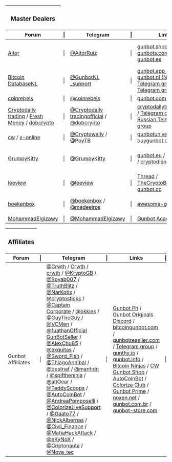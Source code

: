 <table>
<thead>
<tr class="header">
<th><h3>Master Dealers</h3></th>
</tr>
</thead>
<thead>
<tr class="header">
<th><b>Forum</b></th>
<th>|</th>
<th><b>Telegram</b></th>
<th>|</th>
<th><b>Links</b></th>
<th>|</th>
<th><b>Languages</b></th>
</tr>
</thead>
<tbody>

<tr>
<td><a href="https://gunthy.org/forum/index.php?action=profile;u=1494">Aitor</a></td>
<td>|</td>
<td><a href="https://telegram.me/AitorRuiz">@AitorRuiz</a></td>
<td>|</td>
<td><a href="https://gunbot.shop/">gunbot.shop</a> / <a href="https://www.gunbots.com/">gunbots.com</a> / <a href="https://gunbot.es/">gunbot.es</a></td>
<td>|</td>
<td>Español, English, Portuguese, Vietnamese</td>
</tr>

<tr>
<td><a href="https://gunthy.org/forum/index.php?action=profile;u=5263">Bitcoin<br>DatabaseNL</a></td>
<td>|</td>
<td><a href="https://telegram.me/GunbotNL_support">@GunbotNL<br>_support</a></td>
<td>|</td>
<td><a href="https://gunbot.app/">gunbot.app (EN)</a> / <a href="https://gunbot.nl">gunbot.nl (NL)</a> / <a href="https://t.me/GunbotNL_support">Telegram group (NL)</a> / <a href="https://t.me/gunbotappsupport">Telegram group (EN)</a></td>
<td>|</td>
<td>Dutch (Nederlands), English, German</td>
</tr>

<tr>
<td><a href="https://gunthy.org/forum/index.php?action=profile;u=4535">coinrebels</a></td>
<td>|</td>
<td><a href="https://telegram.me/coinrebels">@coinrebels</a></td>
<td>|</td>
<td><a href="http://www.gunbot.com/">gunbot.com</a></td>
<td>|</td>
<td>English</td>
</tr>

<tr>
<td><a href="https://gunthy.org/forum/index.php?action=profile;u=5369">Cryptodaily<br>trading</a> / <a href="https://gunthy.org/forum/index.php?action=profile;u=1814">Fresh Money</a> / <a href="https://gunthy.org/forum/index.php?action=profile;u=5">dobcrypto</a></td>
<td>|</td>
<td><a href="http://www.cryptodailytrading.com/">@Cryptodaily<br>tradingofficial</a> / <a href="https://telegram.me/dobcrypto">@dobcrypto</a></td>
<td>|</td>
<td><a href="http://www.cryptodailytrading.com/">cryptodailytrading.com</a> / <a href="https://t.me/joinchat/FnlTuQ4EbyEo9f2ZFrjK1w">Telegram group</a> / <a href="https://t.me/gunbot_ru">Russian Telegram group</a></td>
<td>|</td>
<td>French, English, Dutch, Russian</td>
</tr>



<tr>
<td><a href="https://gunthy.org/forum/index.php?action=profile;u=171">cw</a> / <a href="https://gunthy.org/forum/index.php?action=profile;u=1757">x-online</a></td>
<td>|</td>
<td><a href="https://telegram.me/Cryptowally">@Cryptowally</a> / <a href="https://telegram.me/PoyTB">@PoyTB</a></td>
<td>|</td>
<td><a href="https://gunbotuniversity.com/">gunbotuniversity.com</a> / <a href="https://buygunbot.com/">buygunbot.com</a></td>
<td>|</td>
<td>English, Thai, Urdu</td>
</tr>


<tr>
<td><a href="https://gunthy.org/forum/index.php?action=profile;u=60">GrumpyKitty</a></td>
<td>|</td>
<td><a href="https://telegram.me/GrumpyKitty">@GrumpyKitty</a></td>
<td>|</td>
<td><a href="http://gunbot.eu/">gunbot.eu</a> / <a href="http://gunbot.uk/">gunbot.uk</a> / <a href="https://cryptodienst.nl/">cryptodienst.nl</a></td>
<td>|</td>
<td>English, German, Dutch, Spanish</td>
</tr>

<tr>
<td><a href="https://gunthy.org/forum/index.php?action=profile;u=70">leeview</a></td>
<td>|</td>
<td><a href="https://telegram.me/leeview">@leeview</a></td>
<td>|</td>
<td><a href="https://gunthy.org/forum/index.php/topic,656.0.html">Thread</a> / <a href="https://thecryptobot.com/">TheCryptoBot.com</a> / <a href="https://gunbot.cc/">gunbot.cc</a></td>
<td>|</td>
<td>English</td>
</tr>

<tr>
<td><a href="https://gunthy.org/forum/index.php?action=profile;u=259">boekenbox</a></td>
<td>|</td>
<td><a href="https://telegram.me/boekenbox">@boekenbox</a> / <a href="https://telegram.me/medeeiros">@medeeiros</a></td>
<td>|</td>
<td><a href="https://www.awesome-gunbot.com/">awesome-gunbot.com</a></td>
<td>|</td>
<td>English, German, Dutch</td>
</tr>

<tr>
<td><a href="https://telegram.me/MohammadElgizawy">MohammadElgizawy </a></td>
<td>|</td>
<td><a href="https://telegram.me/MohammadElgizawy">@MohammadElgizawy </a></td>
<td>|</td>
<td><a href="http://gunbotacademy.com">Gunbot Academy</a></td>
<td>|</td>
<td>English, Arab</td>
</tr>
</table>

<table>
<thead>
<tr class="header">
<th><h3>Affiliates</h3></th>
</tr>
</thead>
<thead>
<tr class="header">
<th><b>Forum</b></th>
<th>|</th>
<th><b>Telegram</b></th>
<th>|</th>
<th><b>Links</b></th>
<th>|</th>
<th><b>Languages</b></th>
</tr>
</thead>
<tr>
<td>Gunbot Affilliates</td>
<td>|</td>
<td><a href="https://telegram.me/crwth">@Crwth</a> / <a href="https://gunthy.org/forum/index.php?action=profile;u=1195">Crwth</a> / <a href="https://bitcointalk.org/index.php?action=profile;u=914465">crwth</a> / <a href="https://telegram.me/KryptoGB">@KryptoGB</a> / <a href="https://telegram.me/Soyab007">@Soyab007</a> / <a href="https://telegram.me/TruthBlitz">@TruthBlitz</a> / <a href="https://telegram.me/NarKotix">@NarKotix</a> / <a href="https://telegram.me/cryptosticks">@cryptosticks</a> / <a href="https://telegram.me/CaptainCorporate">@Captain<br>Corporate</a> / <a href="https://telegram.me/okkies">@okkies</a> / <a href="https://telegram.me/GuyTheGuy">@GuyTheGuy</a> / <a href="https://telegram.me/VCMen">@VCMen</a> / <a href="fuathanOfficialGunBotSeller">@fuathanOfficial<br>GunBotSeller</a> / <a href="https://telegram.me/AlexChu85">@AlexChu85</a> / <a href="https://telegram.me/exquitas">@exquitas</a> / <a href="https://telegram.me/Sword_Fish">@Sword_Fish</a> / <a href="https://telegram.me/ThiagoAnnibal">@ThiagoAnnibal</a> / <a href="https://telegram.me/bestnaf">@bestnaf</a> / <a href="https://telegram.me/manhdn">@manhdn</a> / <a href="https://telegram.me/spiftheninja">@spiftheninja</a> / <a href="https://telegram.me/altGear">@altGear</a> / <a href="https://telegram.me/TeddyScoops">@TeddyScoops</a> / <a href="https://telegram.me/AutoCoinBot">@AutoCoinBot</a> / <a href="https://telegram.me/AndreaPomposelli">@AndreaPomposelli</a> / <a href="https://telegram.me/ColorizeLiveSupport">@ColorizeLiveSupport</a> / <a href="https://telegram.me/Gaato77">@Gaato77</a> / <a href="https://telegram.me/NickAlbernas">@NickAlbernas</a> / <a href="https://telegram.me/Civil_Finance">@Civil_Finance</a> / <a href="https://telegram.me/MafiaHackAttack">@MafiaHackAttack</a> / <a href="https://telegram.me/eKyNoX">@eKyNoX</a> / <a href="https://telegram.me/Criptonauta">@Criptonauta</a> / <a href="https://telegram.me/Nova_tec">@Nova_tec</a></td> 
<td>|</td>
<td><a href="https://gunbot.ph">Gunbot Ph</a> / <a href="https://discord.gg/ue8eCyD">Gunbot Originals Discord</a> / <a href="https://bitcoingunbot.com/">bitcoingunbot.com</a> / <a href="http://www.gunbotreseller.com/">gunbotreseller.com</a> / <a href="https://t.me/gunbotresellers">Telegram group</a> / <a href="https://gunthy.io/">gunthy.io</a> / <a href="http://gunbot.info/">gunbot.info</a> / 
<a href="https://bitcoinninjas.org">Bitcoin Ninjas</a> / <a href="http://cwgunbot.shop">CW Gunbot Shop</a> / <a href="https://autocoinbot.com">AutoCoinBot</a> / <a href="http://colorize.club">Colorize Club</a> / <a href="https://gunbotprime.com">Gunbot Prime</a> / <a href="http://noxen.net/">noxen.net</a> / <a href="https://gunbot.com.br/">gunbot.com.br</a> / <a href="https://gunbot-store.com/">gunbot-store.com</a></td>
<td>|</td>
<td>English, Russian, Portuguese, Italiano, Spanish, French, German, Luxembourgish, Turkish, Dutch, Vietnamese, Filipino, Arab</td>
</tr>
</tbody>
</table>
